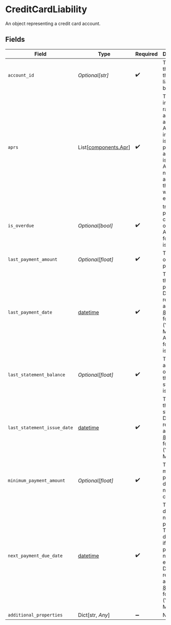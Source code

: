 # CreditCardLiability

An object representing a credit card account.


## Fields

| Field                                                                                                                                                                                 | Type                                                                                                                                                                                  | Required                                                                                                                                                                              | Description                                                                                                                                                                           |
| ------------------------------------------------------------------------------------------------------------------------------------------------------------------------------------- | ------------------------------------------------------------------------------------------------------------------------------------------------------------------------------------- | ------------------------------------------------------------------------------------------------------------------------------------------------------------------------------------- | ------------------------------------------------------------------------------------------------------------------------------------------------------------------------------------- |
| `account_id`                                                                                                                                                                          | *Optional[str]*                                                                                                                                                                       | :heavy_check_mark:                                                                                                                                                                    | The ID of the account that this liability belongs to.                                                                                                                                 |
| `aprs`                                                                                                                                                                                | List[[components.Apr](../../models/components/apr.md)]                                                                                                                                | :heavy_check_mark:                                                                                                                                                                    | The various interest rates that apply to the account. APR information is not provided by all card issuers; if APR data is not available, this array will be empty.                    |
| `is_overdue`                                                                                                                                                                          | *Optional[bool]*                                                                                                                                                                      | :heavy_check_mark:                                                                                                                                                                    | true if a payment is currently overdue. Availability for this field is limited.                                                                                                       |
| `last_payment_amount`                                                                                                                                                                 | *Optional[float]*                                                                                                                                                                     | :heavy_check_mark:                                                                                                                                                                    | The amount of the last payment.                                                                                                                                                       |
| `last_payment_date`                                                                                                                                                                   | [datetime](https://docs.python.org/3/library/datetime.html#datetime-objects)                                                                                                          | :heavy_check_mark:                                                                                                                                                                    | The date of the last payment. Dates are returned in an [ISO 8601](https://wikipedia.org/wiki/ISO_8601) format (YYYY-MM-DD). Availability for this field is limited.                   |
| `last_statement_balance`                                                                                                                                                              | *Optional[float]*                                                                                                                                                                     | :heavy_check_mark:                                                                                                                                                                    | The total amount owed as of the last statement issued                                                                                                                                 |
| `last_statement_issue_date`                                                                                                                                                           | [datetime](https://docs.python.org/3/library/datetime.html#datetime-objects)                                                                                                          | :heavy_check_mark:                                                                                                                                                                    | The date of the last statement. Dates are returned in an [ISO 8601](https://wikipedia.org/wiki/ISO_8601) format (YYYY-MM-DD).                                                         |
| `minimum_payment_amount`                                                                                                                                                              | *Optional[float]*                                                                                                                                                                     | :heavy_check_mark:                                                                                                                                                                    | The minimum payment due for the next billing cycle.                                                                                                                                   |
| `next_payment_due_date`                                                                                                                                                               | [datetime](https://docs.python.org/3/library/datetime.html#datetime-objects)                                                                                                          | :heavy_check_mark:                                                                                                                                                                    | The due date for the next payment. The due date is `null` if a payment is not expected. Dates are returned in an [ISO 8601](https://wikipedia.org/wiki/ISO_8601) format (YYYY-MM-DD). |
| `additional_properties`                                                                                                                                                               | Dict[str, *Any*]                                                                                                                                                                      | :heavy_minus_sign:                                                                                                                                                                    | N/A                                                                                                                                                                                   |
